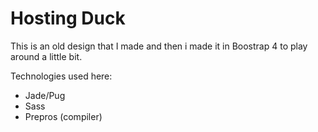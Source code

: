 # Hosting Duck
This is an old design that I made and then i made it in Boostrap 4 to play around a little bit.

Technologies used here:
  - Jade/Pug
  - Sass
  - Prepros (compiler)